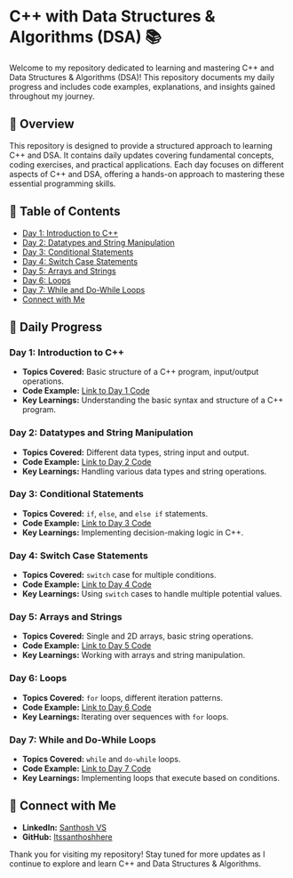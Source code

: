 # C++ with Data Structures & Algorithms (DSA) 📚

Welcome to my repository dedicated to learning and mastering C++ and Data Structures & Algorithms (DSA)! This repository documents my daily progress and includes code examples, explanations, and insights gained throughout my journey.

## 🚀 Overview

This repository is designed to provide a structured approach to learning C++ and DSA. It contains daily updates covering fundamental concepts, coding exercises, and practical applications. Each day focuses on different aspects of C++ and DSA, offering a hands-on approach to mastering these essential programming skills.

## 📅 Table of Contents

- [Day 1: Introduction to C++](#day-1-introduction-to-c++)
- [Day 2: Datatypes and String Manipulation](#day-2-datatypes-and-string-manipulation)
- [Day 3: Conditional Statements](#day-3-conditional-statements)
- [Day 4: Switch Case Statements](#day-4-switch-case-statements)
- [Day 5: Arrays and Strings](#day-5-arrays-and-strings)
- [Day 6: Loops](#day-6-loops)
- [Day 7: While and Do-While Loops](#day-7-while-and-do-while-loops)
- [Connect with Me](#Connect-with-Me)


## 📄 Daily Progress

### Day 1: Introduction to C++
- **Topics Covered:** Basic structure of a C++ program, input/output operations.
- **Code Example:** [Link to Day 1 Code](#https://github.com/Itssanthoshhere/DSA/tree/main/C%2B%2B%20DSA-learning-journey/Day%201%20-%20Diving%20into%20C%2B%2B%20Basics!)
- **Key Learnings:** Understanding the basic syntax and structure of a C++ program.

### Day 2: Datatypes and String Manipulation
- **Topics Covered:** Different data types, string input and output.
- **Code Example:** [Link to Day 2 Code](#https://github.com/Itssanthoshhere/DSA/tree/main/C%2B%2B%20DSA-learning-journey/Day%202%20-%20Exploring%20Data%20Types%20in%20C%2B%2B!)
- **Key Learnings:** Handling various data types and string operations.

### Day 3: Conditional Statements
- **Topics Covered:** `if`, `else`, and `else if` statements.
- **Code Example:** [Link to Day 3 Code](#https://github.com/Itssanthoshhere/DSA/tree/main/C%2B%2B%20DSA-learning-journey/Day%203%20-%20Mastering%20Conditional%20Statements%20in%20C%2B%2B!)
- **Key Learnings:** Implementing decision-making logic in C++.

### Day 4: Switch Case Statements
- **Topics Covered:** `switch` case for multiple conditions.
- **Code Example:** [Link to Day 4 Code](#https://github.com/Itssanthoshhere/DSA/tree/main/C%2B%2B%20DSA-learning-journey/Day%204%20-%20Understanding%20the%20Switch%20Statement%20in%20C%2B%2B!)
- **Key Learnings:** Using `switch` cases to handle multiple potential values.

### Day 5: Arrays and Strings
- **Topics Covered:** Single and 2D arrays, basic string operations.
- **Code Example:** [Link to Day 5 Code](#https://github.com/Itssanthoshhere/DSA/tree/main/C%2B%2B%20DSA-learning-journey/Day%205%20-%20Exploring%20Arrays%20and%20Strings%20in%20C%2B%2B!)
- **Key Learnings:** Working with arrays and string manipulation.

### Day 6: Loops
- **Topics Covered:** `for` loops, different iteration patterns.
- **Code Example:** [Link to Day 6 Code](#https://github.com/Itssanthoshhere/DSA/tree/main/C%2B%2B%20DSA-learning-journey/Day%206%20-%20Mastering%20Loops%20in%20C%2B%2B!)
- **Key Learnings:** Iterating over sequences with `for` loops.

### Day 7: While and Do-While Loops
- **Topics Covered:** `while` and `do-while` loops.
- **Code Example:** [Link to Day 7 Code](#https://github.com/Itssanthoshhere/DSA/tree/main/C%2B%2B%20DSA-learning-journey/Day%207%20-%20Exploring%20%60while%60%20and%20%60do-while%60%20Loops%20in%20C%2B%2B!)
- **Key Learnings:** Implementing loops that execute based on conditions.

## 🔗 Connect with Me
- **LinkedIn:** [Santhosh VS](https://www.linkedin.com/in/thesanthoshvs/)
- **GitHub:** [Itssanthoshhere](https://github.com/Itssanthoshhere)


Thank you for visiting my repository! Stay tuned for more updates as I continue to explore and learn C++ and Data Structures & Algorithms.
